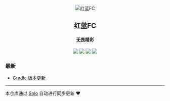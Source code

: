 <p align="center"><img alt="红蓝FC" src="https://leinpo.cn/images/favicon.png"></p><h2 align="center">
红蓝FC
</h2>

<h4 align="center">无畏精彩</h4>
<p align="center"><a title="红蓝FC" target="_blank" href="https://github.com/leinpo/solo-blog"><img src="https://img.shields.io/github/last-commit/leinpo/solo-blog.svg?style=flat-square&color=FF9900"></a>
<a title="GitHub repo size in bytes" target="_blank" href="https://github.com/leinpo/solo-blog"><img src="https://img.shields.io/github/repo-size/leinpo/solo-blog.svg?style=flat-square"></a>
<a title="Solo Version" target="_blank" href="https://github.com/88250/solo/releases"><img src="https://img.shields.io/badge/solo-3.6.5-f1e05a.svg?style=flat-square&color=blueviolet"></a>
<a title="Hits" target="_blank" href="https://github.com/88250/hits"><img src="https://hits.b3log.org/leinpo/solo-blog.svg"></a></p>

### 最新

* [Gradle 版本更新](https://www.leinpo.cn/articles/2019/12/13/1576247199702.html)



---

本仓库通过 [Solo](https://github.com/88250/solo) 自动进行同步更新 ❤️ 